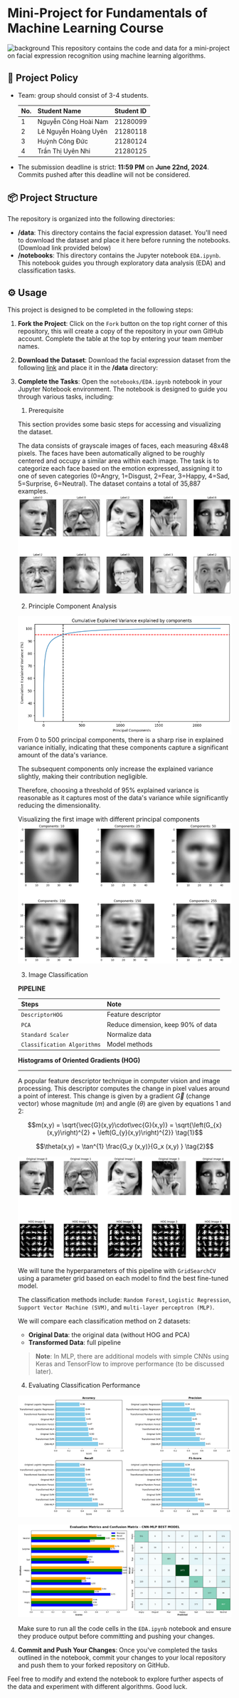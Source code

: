 # Mini-Project for Fundamentals of Machine Learning Course
![background](./materials/ai_wp.jpg)
This repository contains the code and data for a mini-project on facial expression recognition using machine learning algorithms.

## 📑 Project Policy
- Team: group should consist of 3-4 students.

    |No.| Student Name    | Student ID |
    | --------| -------- | ------- |
    |1|Nguyễn Công Hoài Nam|21280099|
    |2|Lê Nguyễn Hoàng Uyên|21280118|
    |3|Huỳnh Công Đức|21280124|
    |4|Trần Thị Uyên Nhi|21280125|

- The submission deadline is strict: **11:59 PM** on **June 22nd, 2024**. Commits pushed after this deadline will not be considered.

## 📦 Project Structure

The repository is organized into the following directories:

- **/data**: This directory contains the facial expression dataset. You'll need to download the dataset and place it here before running the notebooks. (Download link provided below)
- **/notebooks**: This directory contains the Jupyter notebook ```EDA.ipynb```. This notebook guides you through exploratory data analysis (EDA) and classification tasks.

## ⚙️ Usage

This project is designed to be completed in the following steps:

1. **Fork the Project**: Click on the ```Fork``` button on the top right corner of this repository, this will create a copy of the repository in your own GitHub account. Complete the table at the top by entering your team member names.

2. **Download the Dataset**: Download the facial expression dataset from the following [link](https://mega.nz/file/foM2wDaa#GPGyspdUB2WV-fATL-ZvYj3i4FqgbVKyct413gxg3rE) and place it in the **/data** directory:

3. **Complete the Tasks**: Open the ```notebooks/EDA.ipynb``` notebook in your Jupyter Notebook environment. The notebook is designed to guide you through various tasks, including:
    
    1. Prerequisite

    This section provides some basic steps for accessing and visualizing the dataset.

    The data consists of grayscale images of faces, each measuring 48x48 pixels. The faces have been automatically aligned to be roughly centered and occupy a similar area within each image. The task is to categorize each face based on the emotion expressed, assigning it to one of seven categories (0=Angry, 1=Disgust, 2=Fear, 3=Happy, 4=Sad, 5=Surprise, 6=Neutral). The dataset contains a total of 35,887 examples.
    ![](./materials/image.png)

    2. Principle Component Analysis

    ![](./materials/pca_explain.png)
    From 0 to 500 principal components, there is a sharp rise in explained variance initially, indicating that these components capture a significant amount of the data's variance. 

    The subsequent components only increase the explained variance slightly, making their contribution negligible. 

    Therefore, choosing a threshold of 95% explained variance is reasonable as it captures most of the data's variance while significantly reducing the dimensionality.

    Visualizing the first image with different principal components
    ![](./materials/pca_compare.png)

    3. Image Classification

    **PIPELINE**

    | **Steps**                   | **Note**                           |  
    |-----------------------------|------------------------------------|
    | `DescriptorHOG`             | Feature descriptor                 |
    | `PCA`                       | Reduce dimension, keep 90% of data |
    | `Standard Scaler`           | Normalize data                     |
    | `Classification Algorithms` | Model methods                      |

    **Histograms of Oriented Gradients (HOG)**

    ---

    A popular feature descriptor technique in computer vision and image processing. This descriptor computes the change in pixel values around a point of interest. This change is given by a gradient $\vec{G}$ (change vector) whose magnitude ($m$) and angle ($\theta$) are given by equations 1 and 2:
    
    $$m(x,y) = \sqrt{\vec{G}(x,y)\cdot\vec{G}(x,y)} = \sqrt{\left(G_{x}(x,y)\right)^{2} + \left(G_{y}(x,y)\right)^{2}} \tag{1}$$

    $$\theta(x,y) = \tan^{1} \frac{G_y (x,y)}{G_x (x,y) } \tag{2}$$

    ![](./materials/image_hog.png)

    We will tune the hyperparameters of this pipeline with `GridSearchCV` using a parameter grid based on each model to find the best fine-tuned model.

    The classification methods include: `Random Forest`, `Logistic Regression`, `Support Vector Machine (SVM)`, and `multi-layer perceptron (MLP)`.

    We will compare each classification method on 2 datasets:
    - **Original Data**: the original data (without HOG and PCA)
    - **Transformed Data**: full pipeline

    > **Note**: In MLP, there are additional models with simple CNNs using Keras and TensorFlow to improve performance (to be discussed later).

    4. Evaluating Classification Performance 

    ![](./materials/metric.png)

    ![](./materials/overall.png)

    Make sure to run all the code cells in the ```EDA.ipynb``` notebook and ensure they produce output before committing and pushing your changes.

5. **Commit and Push Your Changes**: Once you've completed the tasks outlined in the notebook, commit your changes to your local repository and push them to your forked repository on GitHub.


Feel free to modify and extend the notebook to explore further aspects of the data and experiment with different algorithms. Good luck.

